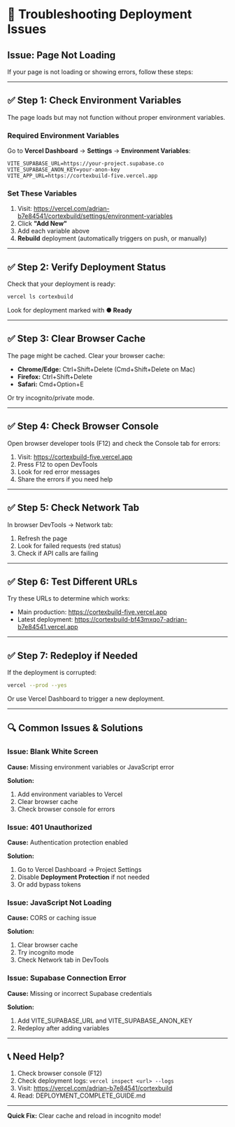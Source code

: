 # 🔧 Troubleshooting Deployment Issues

## Issue: Page Not Loading

If your page is not loading or showing errors, follow these steps:

---

## ✅ Step 1: Check Environment Variables

The page loads but may not function without proper environment variables.

### Required Environment Variables

Go to **Vercel Dashboard** → **Settings** → **Environment Variables**:

```
VITE_SUPABASE_URL=https://your-project.supabase.co
VITE_SUPABASE_ANON_KEY=your-anon-key
VITE_APP_URL=https://cortexbuild-five.vercel.app
```

### Set These Variables

1. Visit: <https://vercel.com/adrian-b7e84541/cortexbuild/settings/environment-variables>
2. Click **"Add New"**
3. Add each variable above
4. **Rebuild** deployment (automatically triggers on push, or manually)

---

## ✅ Step 2: Verify Deployment Status

Check that your deployment is ready:

```bash
vercel ls cortexbuild
```

Look for deployment marked with **● Ready**

---

## ✅ Step 3: Clear Browser Cache

The page might be cached. Clear your browser cache:

- **Chrome/Edge:** Ctrl+Shift+Delete (Cmd+Shift+Delete on Mac)
- **Firefox:** Ctrl+Shift+Delete
- **Safari:** Cmd+Option+E

Or try incognito/private mode.

---

## ✅ Step 4: Check Browser Console

Open browser developer tools (F12) and check the Console tab for errors:

1. Visit: <https://cortexbuild-five.vercel.app>
2. Press F12 to open DevTools
3. Look for red error messages
4. Share the errors if you need help

---

## ✅ Step 5: Check Network Tab

In browser DevTools → Network tab:

1. Refresh the page
2. Look for failed requests (red status)
3. Check if API calls are failing

---

## ✅ Step 6: Test Different URLs

Try these URLs to determine which works:

- Main production: <https://cortexbuild-five.vercel.app>
- Latest deployment: <https://cortexbuild-bf43mxqo7-adrian-b7e84541.vercel.app>

---

## ✅ Step 7: Redeploy if Needed

If the deployment is corrupted:

```bash
vercel --prod --yes
```

Or use Vercel Dashboard to trigger a new deployment.

---

## 🔍 Common Issues & Solutions

### Issue: Blank White Screen

**Cause:** Missing environment variables or JavaScript error

**Solution:**

1. Add environment variables to Vercel
2. Clear browser cache
3. Check browser console for errors

### Issue: 401 Unauthorized

**Cause:** Authentication protection enabled

**Solution:**

1. Go to Vercel Dashboard → Project Settings
2. Disable **Deployment Protection** if not needed
3. Or add bypass tokens

### Issue: JavaScript Not Loading

**Cause:** CORS or caching issue

**Solution:**

1. Clear browser cache
2. Try incognito mode
3. Check Network tab in DevTools

### Issue: Supabase Connection Error

**Cause:** Missing or incorrect Supabase credentials

**Solution:**

1. Add VITE_SUPABASE_URL and VITE_SUPABASE_ANON_KEY
2. Redeploy after adding variables

---

## 📞 Need Help?

1. Check browser console (F12)
2. Check deployment logs: `vercel inspect <url> --logs`
3. Visit: <https://vercel.com/adrian-b7e84541/cortexbuild>
4. Read: DEPLOYMENT_COMPLETE_GUIDE.md

---

**Quick Fix:** Clear cache and reload in incognito mode!
